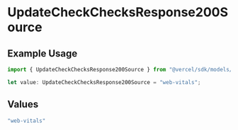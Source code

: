 # UpdateCheckChecksResponse200Source

## Example Usage

```typescript
import { UpdateCheckChecksResponse200Source } from "@vercel/sdk/models/operations/updatecheck.js";

let value: UpdateCheckChecksResponse200Source = "web-vitals";
```

## Values

```typescript
"web-vitals"
```